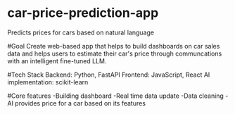 # car-price-prediction-app
Predicts prices for cars based on natural language

#Goal
Create web-based app that helps to build dashboards on car sales data and helps users to estimate their car's price through communcations with an intelligent fine-tuned LLM.

#Tech Stack
Backend: Python, FastAPI
Frontend: JavaScript, React
AI implementation: scikit-learn

#Core features
-Building dashboard
-Real time data update
-Data cleaning
-AI provides price for a car based on its features
